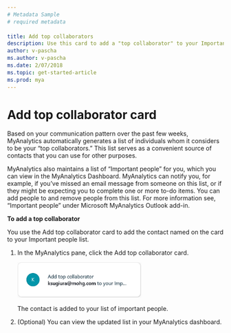```yaml
---
# Metadata Sample
# required metadata

title: Add top collaborators
description: Use this card to add a "top collaborator" to your Important people list. 
author: v-pascha
ms.author: v-pascha
ms.date: 2/07/2018
ms.topic: get-started-article
ms.prod: mya
---
```


# Add top collaborator card 

Based on your communication pattern over the past few weeks, MyAnalytics automatically generates a list of individuals whom it considers to be your “top collaborators.” This list serves as a convenient source of contacts that you can use for other purposes.  

MyAnalytics also maintains a list of “Important people” for you, which you can view in the MyAnalytics Dashboard. MyAnalytics can notify you, for example, if you’ve missed an email message from someone on this list, or if they might be expecting you to complete one or more to-do items. You can add people to and remove people from this list. For more information see, “Important people” under Microsoft MyAnalytics Outlook add-in.  

**To add a top collaborator** 

You use the Add top collaborator card to add the contact named on the card to your Important people list. 

1. In the MyAnalytics pane, click the Add top collaborator card.

    <img src="../../../Images/Add_top_collaborator.png" width="60%" height="60%" alt="Add top collaborator card">

    The contact is added to your list of important people. 
    
2. (Optional) You can view the updated list in your MyAnalytics dashboard.  
